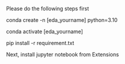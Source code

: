 Please do the following steps first


conda create -n [eda_yourname] python=3.10

conda activate [eda_yourname]

pip install -r requirement.txt

Next, install jupyter notebook from Extensions
